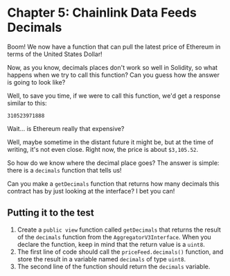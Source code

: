 # Chapter 5: Chainlink Data Feeds Decimals

Boom! We now have a function that can pull the latest price of Ethereum in terms of the United States Dollar!

Now, as you know, decimals places don't work so well in Solidity, so what happens when we try to call this function? Can you guess how the answer is going to look like?

Well, to save you time, if we were to call this function, we'd get a response similar to this:

```
310523971888

```

Wait... is Ethereum really that expensive?

Well, maybe sometime in the distant future it might be, but at the time of writing, it's not even close. Right now, the price is about `$3,105.52`.

So how do we know where the decimal place goes? The answer is simple: there is a `decimals` function that tells us!

Can you make a `getDecimals` function that returns how many decimals this contract has by just looking at the interface? I bet you can!

## Putting it to the test

1.  Create a `public view` function called `getDecimals` that returns the result of the `decimals` function from the `AggregatorV3Interface`. When you declare the function, keep in mind that the return value is a `uint8`.
2.  The first line of code should call the `priceFeed.decimals()` function, and store the result in a variable named `decimals` of type `uint8`.
3.  The second line of the function should return the `decimals` variable.
